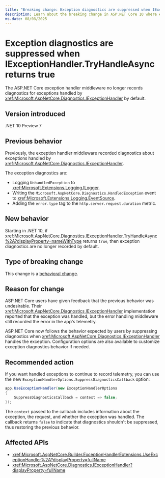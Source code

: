 ```yaml
---
title: "Breaking change: Exception diagnostics are suppressed when IExceptionHandler.TryHandleAsync returns true"
description: Learn about the breaking change in ASP.NET Core 10 where exception diagnostics are no longer recorded when IExceptionHandler.TryHandleAsync returns true.
ms.date: 08/08/2025
---
```


# Exception diagnostics are suppressed when IExceptionHandler.TryHandleAsync returns true

The ASP.NET Core exception handler middleware no longer records diagnostics for exceptions handled by <xref:Microsoft.AspNetCore.Diagnostics.IExceptionHandler> by default.

## Version introduced

.NET 10 Preview 7

## Previous behavior

Previously, the exception handler middleware recorded diagnostics about exceptions handled by <xref:Microsoft.AspNetCore.Diagnostics.IExceptionHandler>.

The exception diagnostics are:

- Logging `UnhandledException` to <xref:Microsoft.Extensions.Logging.ILogger>.
- Writing the `Microsoft.AspNetCore.Diagnostics.HandledException` event to <xref:Microsoft.Extensions.Logging.EventSource>.
- Adding the `error.type` tag to the `http.server.request.duration` metric.

## New behavior

Starting in .NET 10, if <xref:Microsoft.AspNetCore.Diagnostics.IExceptionHandler.TryHandleAsync%2A?displayProperty=nameWithType> returns `true`, then exception diagnostics are no longer recorded by default.

## Type of breaking change

This change is a [behavioral change](../../categories.md#behavioral-change).

## Reason for change

ASP.NET Core users have given feedback that the previous behavior was undesirable. Their <xref:Microsoft.AspNetCore.Diagnostics.IExceptionHandler> implementation reported that the exception was handled, but the error handling middleware still recorded the error in the app's telemetry.

ASP.NET Core now follows the behavior expected by users by suppressing diagnostics when <xref:Microsoft.AspNetCore.Diagnostics.IExceptionHandler> handles the exception. Configuration options are also available to customize exception diagnostics behavior if needed.

## Recommended action

If you want handled exceptions to continue to record telemetry, you can use the new `ExceptionHandlerOptions.SuppressDiagnosticsCallback` option:

```csharp
app.UseExceptionHandler(new ExceptionHandlerOptions
{
    SuppressDiagnosticsCallback = context => false;
});
```

The `context` passed to the callback includes information about the exception, the request, and whether the exception was handled. The callback returns `false` to indicate that diagnostics shouldn't be suppressed, thus restoring the previous behavior.

## Affected APIs

- <xref:Microsoft.AspNetCore.Builder.ExceptionHandlerExtensions.UseExceptionHandler%2A?displayProperty=fullName>
- <xref:Microsoft.AspNetCore.Diagnostics.IExceptionHandler?displayProperty=fullName>
